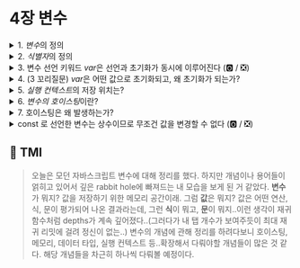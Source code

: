 # 4장 변수

<details>
<summary>1. <i>변수</i>의 정의</summary>

```
변수(variable)란 값을 저장하기 위해 할당된 메모리 공간
```

</details>

<details>
   
<summary>2. <i>식별자</i>의 정의</summary>

```
식별자(identifier)란 변수를 구분하기 위해 붙인 이름
```

</details>

<details>
<summary>3. 변수 선언 키워드 <i>var</i>은 선언과 초기화가 동시에 이루어진다 (🅾️ / ❎)</summary>

```
🅾️
var 키워드로 선언된 변수는 자바스크립트 엔진에 의해서 선언과 동시에 암묵적으로 undefined값으로 초기화됩니다.
```

</details>

<details>
<summary>4. (3 꼬리질문) <i>var</i>은 어떤 값으로 초기화되고, 왜 초기화가 되는가?</summary>

```
var은 선언 시에 암묵적으로 undefined라는 값으로 할당된다.
이는 애플리케이션이 이전에 해당 변수로 선언했던 값인 쓰레기 값을 참조하는 에러를 막기 위해서입니다.
이는 자바스크립트가 이전에 가비지 컬렉트하던 방식과 밀접합니다. 자바스크립트에서는 메모리를 회수하기 위해 가비지 컬렉터는 더 이상 참조되지 않는 변수에 할당되었던 메모리를 해제합니다. 이때 자바스크립트는 reference count를 체크해서 이 값이 0이 되었을 경우 메모리를 해제하지만, 체크에 오류가 발생하면 메모리 누수가 발생했습니다. 이러한 reference count 체크 오류를 방지하기 위해 변수 선언 시 undefined으로 초기화하여, 전에 해제를 실패했을 경우에도 쓰레기값을 참조하지 않도록 했습니다.

[자바스트립트 gc (자바스크립트 내부 동작)](https://github.com/Pyotato/fe_study/blob/main/modern_javascript_deeper_dive/1_garbage_collection.md)

```

</details>

<details>
<summary>5. <i>실행 컨텍스트</i>의 저장 위치는?</summary>

```
실행 컨텍스트는 스택에 저장됩니다.
```

</details>

<details>
<summary>6. <i>변수의 호이스팅</i>이란?</summary>

```
호이스팅은 함수 전체 혹은 변수의 선언부가 코드 최상단으로 끌어올려지는 것과 같은 효과가 발생하는 것입니다.
변수의 호이스팅은 선언부만 끌어올려지기 때문에, 선언과 동시에 암묵적으로 undefined값으로 초기화된 var 변술에 접근하면 undefined 값이, 초기화 이후에만 접근한 let과 const 로 선언된 변수는 TDZ(temporary-dead-zone)에 빠지게 되어 reference error가 발생합니다.
```

</details>

<details>
<summary>7. 호이스팅은 왜 발생하는가?</summary>

```
호이스팅이 발생하는 이유는 소스코드의 평가가 코드를 순서대로 한줄씩 읽어가는 런타임에 발생하기 이전에 이뤄지기 떄문입니다. 자바스크립트 엔진은 코드를 한줄씩 실행하기 전, 코드를 실행하기 위해 필요한 변수와 함수의 선언이 선언위치와 무관하게 제일 먼저 실행됩니다.
```

</details>

<details>
<summary>const 로 선언한 변수는 상수이므로 무조건 값을 변경할 수 없다 (🅾️ / ❎) </summary>

```
❎
const로 선언한 변수가 상수라고 하는 이유는, 할당을 초기화 시에 한번만 할 수 있기 때문입니다.
값을 변경할 수 있음의 유무는 'immutable/mutable value'과 관련이 있습니다.
즉, 원시 타입/ 참조타입이냐 값의 타입에 따라서 변경 가능성을 다룰 수 있는 것이고, const가 상수라는 것은 재할당 가능 여부에 관한 것입니다.
예를 들면,

const arr = [1,2,3];
arr.push('a');

위의 경우, arr의 배열은 초기화 시에 [1,2,3]에서 [1,2,3,'a'] 가 되어, 값이 변경되었습니다.
이는 배열이 mutable 데이터 타입이기 때문입니다. 하지만 변수 arr가 초기화 시에 가리키고 있는 메모리 공간 주소는 변하지 않았습니다.

반면, 아래와 같이 const로 선언한 변수를 다른 값으로 재할당하려는 경우 에러가 발생합니다.
이는 아예 다른 메모리 공간을 arr가 참조하도록 변경하려했기 때문입니다.

const arr = [1,2,3];
arr = [1,2,3];
```

</details>

## 💭 TMI

> 오늘은 모던 자바스크립트 변수에 대해 정리를 했다.
> 하지만 개념이나 용어들이 얽히고 있어서 깊은 rabbit hole에 빠져드는 내 모습을 보게 된 거 같았다.
> **변수**가 뭐지? 값을 저장하기 위한 메모리 공간이래. 그럼 **값**은 뭐지? 값은 어떤 연산, 식, 문이 평가되어 나온 결과라는데, 그런 **식**이 뭐고, **문**이 뭐지..이런 생각이 재귀함수처럼 depths가 계속 깊어졌다..(그러다가 내 탭 개수가 보여주듯이 최대 재귀 리밋에 걸려 정신이 없는..)
> 변수의 개념에 관해 정리를 하려다보니 호이스팅, 메모리, 데이터 타입, 실행 컨텍스트 등..확장해서 다뤄야할 개념들이 많은 것 같다. 해당 개념들을 차근히 하나씩 다뤄볼 예정이다.
